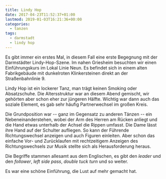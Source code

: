 ```yaml
---
title: Lindy Hop
date: 2017-04-23T11:52:37+01:00
lastmod: 2019-01-03T16:21:36+00:00
categories:
  - tanzen
tags: 
  - darmstadt
  - lindy hop
---
```

Es gibt immer ein erstes Mal, in diesem Fall eine erste Begegnung mit der Darmstädter Lindy-Hop-Szene. Im nahen Griesheim besuchten wir einen Einführungskurs im Lokal Linie Neun. Es befindet sich in einem alten Fabrikgebäude mit dunkelroten Klinkersteinen direkt an der Straßenbahnlinie 9. 

<!--more-->

Lindy Hop ist ein lockerer Tanz, man trägt keinen Smoking oder Absatzschuhe. Die Altersstruktur war an diesem Abend gemischt, wir gehörten aber schon eher zur jüngeren Hälfte. Wichtig war dann auch das soziale Element, es gab sehr häufig Partnerwechsel im großen Kreis. 

Die Grundposition war -- ganz im Gegensatz zu anderen Tänzen -- ein Nebeneinanderstehen, wobei der Arm des Herren am Rücken anliegt und die Hand etwas unterhalb der Achsel die Rippen umfasst. Die Dame lässt ihre Hand auf der Schulter aufliegen. So kann der Führende Richtungswechsel anzeigen und auch Figuren einleiten. Aber schon das einfache Vor- und Zurücklaufen mit rechtzeitigem Anzeigen des Richtungswechsels zur Musik stellte sich als Herausforderung heraus. 

Die Begriffe stammen allesamt aus dem Englischen, es gibt den _leader_ und den _follower_, _left side pass_, _double tuck turn_ und so weiter. 

Es war eine schöne Einführung, die Lust auf mehr gemacht hat. 